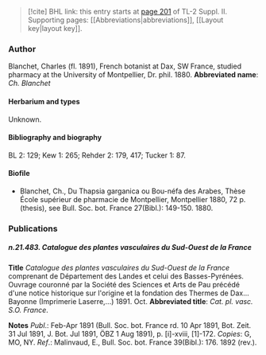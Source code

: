 > [!cite] BHL link: this entry starts at [page 201](https://www.biodiversitylibrary.org/page/33265398) of TL-2 Suppl. II.
> Supporting pages: [[Abbreviations|abbreviations]], [[Layout key|layout key]].

### Author

Blanchet, Charles (fl. 1891), French botanist at Dax, SW France, studied pharmacy at the University of Montpellier, Dr. phil. 1880. 
**Abbreviated name**: *Ch. Blanchet*

#### Herbarium and types

Unknown.

#### Bibliography and biography

BL 2: 129; Kew 1: 265; Rehder 2: 179, 417; Tucker 1: 87.

#### Biofile

- Blanchet, Ch., Du Thapsia garganica ou Bou-néfa des Arabes, Thèse École supérieur de pharmacie de Montpellier, Montpellier 1880, 72 p. (thesis), see Bull. Soc. bot. France 27(Bibl.): 149-150. 1880.

### Publications

##### n.21.483. Catalogue des plantes vasculaires du Sud-Ouest de la France

**Title**
*Catalogue des plantes vasculaires du Sud-Ouest de la France* comprenant de Département des Landes et celui des Basses-Pyrénées. Ouvrage couronné par la Société des Sciences et Arts de Pau précédé d'une notice historique sur l'origine et la fondation des Thermes de Dax... Bayonne (Imprimerie Laserre,...) 1891. Oct.
**Abbreviated title**: *Cat. pl. vasc. S.O. France*.

**Notes**
*Publ*.: Feb-Apr 1891 (Bull. Soc. bot. France rd. 10 Apr 1891, Bot. Zeit. 31 Jul 1891, J. Bot. Jul 1891, ÖBZ 1 Aug 1891), p. \[i\]-xviii, \[1\]-172. *Copies*: G, MO, NY.
*Ref*.: Malinvaud, E., Bull. Soc. bot. France 39(Bibl.): 176. 1892 (rev.).

